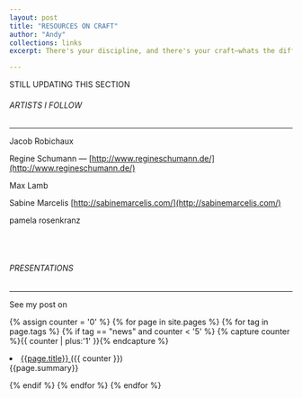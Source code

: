```yaml
---
layout: post
title: "RESOURCES ON CRAFT"
author: "Andy"
collections: links
excerpt: There's your discipline, and there's your craft—whats the difference and why am I so attracted to learning things as a craft instead of a discipline?

---
```


STILL UPDATING THIS SECTION

###### ARTISTS I FOLLOW
---

Jacob Robichaux

Regine Schumann — [http://www.regineschumann.de/](http://www.regineschumann.de/)

Max Lamb

Sabine Marcelis [http://sabinemarcelis.com/](http://sabinemarcelis.com/)

pamela rosenkranz

<br>
<br>


###### PRESENTATIONS
---

See my post on

{% assign counter = '0' %}
{% for page in site.pages %}
{% for tag in page.tags %}
{% if tag == "news" and counter < '5' %}
    {% capture counter %}{{ counter | plus:'1' }}{% endcapture %}
<li><a href="{{ page.permalink | prepend: site.baseurl }}">{{page.title}}
</a> ({{ counter }})</li>
<div class="summary">{{page.summary}}</div>

{% endif %}
{% endfor %}
{% endfor %}
